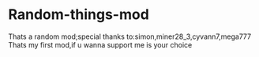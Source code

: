 # Random-things-mod
Thats a random mod;special thanks to:simon,miner28_3,cyvann7,mega777
Thats my first mod,if u wanna support me is your choice
